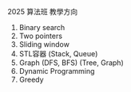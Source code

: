 2025 算法班
教學方向

1. Binary search
2. Two pointers
3. Sliding window
4. STL容器 (Stack, Queue)
5. Graph (DFS, BFS) (Tree, Graph)
6. Dynamic Programming 
7. Greedy